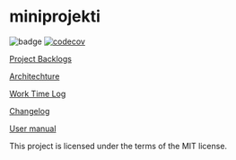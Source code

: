 # miniprojekti

![badge](https://github.com/niilolehtonen/miniprojekti/workflows/CI/badge.svg) [![codecov](https://codecov.io/gh/niilolehtonen/miniprojekti/graph/badge.svg?token=I8U5XNKEMN)](https://codecov.io/gh/niilolehtonen/miniprojekti)

[Project Backlogs](https://docs.google.com/spreadsheets/d/11NJdegCoARZEY236nIOfY796KON3OBQSXL787PBoxgs/edit#gid=1285507819)

[Architechture](./docs/arkkitehtuuri.md)

[Work Time Log](./docs/worktimelog.md)

[Changelog](./docs/changelog.md)

[User manual](./docs/user_manual.md)

This project is licensed under the terms of the MIT license.

